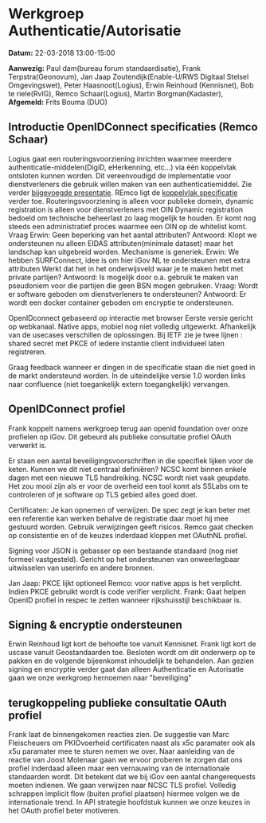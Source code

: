 # Werkgroep Authenticatie/Autorisatie

**Datum:** 22-03-2018 13:00-15:00

**Aanwezig:** 
Paul dam(bureau forum standaardisatie), Frank Terpstra(Geonovum), Jan Jaap Zoutendijk(Enable-U/RWS Digitaal Stelsel Omgevingswet), Peter Haasnoot(Logius), Erwin Reinhoud (Kennisnet), Bob te riele(RvIG), Remco Schaar(Logius), Martin Borgman(Kadaster), 
**Afgemeld:** Frits Bouma (DUO) 

##	Introductie OpenIDConnect specificaties (Remco Schaar)
Logius gaat een routeringsvoorziening inrichten waarmee meerdere authenticatie-middelen(DigiD, eHerkenning, etc...) via één koppelvlak ontsloten kunnen worden. Dit vereenvoudigd de implementatie voor dienstverleners die gebruik willen maken van een authenticatiemiddel. Zie verder [bijgevoegde presentatie][1]. 
REmco ligt de [koppelvlak specificatie][2] verder toe.
Routeringsvoorziening is alleen voor publieke domein, dynamic registration is alleen voor dienstverleners met OIN
Dynamic registration bedoeld om technische beheerlast zo laag mogelijk te houden. Er komt nog steeds een administratief proces waarmee een OIN op de whitelist komt.
Vraag Erwin: Geen beperking van het aantal attributen?
Antwoord: Klopt we ondersteunen nu alleen EIDAS attributen(minimale dataset) maar het landschap kan uitgebreid worden. Mechanisme is generiek.
Erwin: We hebben SURFConnect, idee is om hier iGov NL te ondersteunen met extra attributen
Werkt dat het in het onderwijsveld waar je te maken hebt met private partijen?
Antwoord: Is mogelijk door o.a. gebruik te maken van pseudoniem voor die partijen die geen BSN mogen gebruiken.
Vraag: Wordt er software geboden om dienstverleners te ondersteunen?
Antwoord: Er wordt een docker container geboden om encryptie te ondersteunen.

OpenIDconnect gebaseerd op interactie met browser
Eerste versie gericht op webkanaal. Native apps, mobiel nog niet volledig uitgewerkt. Afhankelijk van de usecases verschillen de oplossingen. Bij IETF zie je twee lijnen : shared secret met PKCE of iedere instantie client individueel laten registreren.

Graag feedback wanneer er dingen in de specificatie staan die niet goed in de markt ondersteund worden.
In de uiteindelijke versie 1.0 worden links naar confluence (niet toegankelijk extern toegangkelijk) vervangen.
## OpenIDConnect profiel
Frank koppelt namens werkgroep terug aan openid foundation over onze profielen op iGov. Dit gebeurd als publieke consultatie profiel OAuth verwerkt is.

Er staan een aantal beveiligingsvoorschriften in die specifiek lijken voor de keten. Kunnen we dit niet centraal definiëren?
NCSC komt binnen enkele dagen met een nieuwe TLS handreiking. NCSC wordt niet vaak geupdate. 
Het zou mooi zijn als er voor de overheid een tool komt als SSLabs om te controleren of je software op TLS gebied alles goed doet.

Certificaten:
Je kan opnemen of verwijzen. De spec zegt je kan beter met een referentie kan werken behalve de registratie daar moet hij mee gestuurd worden. Gebruik verwijzingen geeft risicos. Remco gaat checken op consistentie en of de keuzes inderdaad kloppen met OAuthNL profiel.

Signing voor JSON is gebasser op een bestaande standaard (nog niet formeel vastgesteld). Gericht op het ondersteunen van onweerlegbaar uitwisselen van userinfo en andere bronnen.

Jan Jaap: PKCE lijkt optioneel
Remco: voor native apps is het verplicht. Indien PKCE gebruikt wordt is code verifier verplicht.
Frank: Gaat helpen OpenID profiel in respec te zetten wanneer rijkshuisstijl beschikbaar is.

## Signing & encryptie ondersteunen 
Erwin Reinhoud ligt kort de behoefte toe vanuit Kennisnet. Frank ligt kort de uscase vanuit Geostandaarden toe. Besloten wordt om dit onderwerp op te pakken en de volgende bijeenkomst inhoudelijk te behandelen.
Aan gezien signing en encryptie verder gaat dan alleen Authenticatie en Autorisatie gaan we onze werkgroep hernoemen naar "beveiliging"

## terugkoppeling publieke consultatie OAuth profiel
Frank laat de binnengekomen reacties zien. 
De suggestie van Marc Fleischeuers om PKIOvoerheid certificaten naast als x5c paramater ook als x5u paramater mee te sturen nemen we over.
Naar aanleiding van de reactie van Joost Molenaar gaan we ervoor proberen te zorgen dat ons profiel inderdaad alleen maar een vernauwing van de internationale standaarden wordt. Dit betekent dat we bij iGov een aantal changerequests moeten indienen.
We gaan verwijzen naar NCSC TLS profiel. 
Volledig schrappen implicit flow (buiten profiel plaatsen) hiermee volgen we de internationale trend.
In API strategie hoofdstuk kunnen we onze keuzes in het OAuth profiel beter motiveren.

[1]: https://github.com/Geonovum/KP-APIs/blob/master/Werkgroep%20Authenticatie%20Autorisatie/Verslagen/20190321%20OIDC%20tbv%20NLmeeting.pdf
[2]:https://github.com/Geonovum/KP-APIs/tree/master/Werkgroep%20Authenticatie%20Autorisatie/Verslagen/20190305%20OIDC%20specs%20DRAFT.pdf